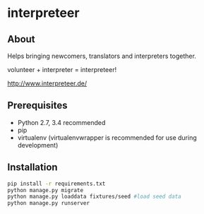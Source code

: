 
# interpreteer #

## About ##

Helps bringing newcomers, translators and interpreters together.

volunteer + interpreter = interpreteer!

http://www.interpreteer.de/

## Prerequisites ##

- Python 2.7, 3.4 recommended
- pip
- virtualenv (virtualenvwrapper is recommended for use during development)

## Installation ##

``` bash
pip install -r requirements.txt
python manage.py migrate
python manage.py loaddata fixtures/seed #load seed data
python manage.py runserver
```
